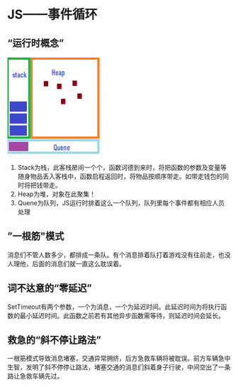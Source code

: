 # JS——事件循环

## “运行时概念”

![ &#x53EF;&#x89C6;&#x5316;&#x63CF;&#x8FF0;&#xFF08;MDN&#xFF09;](../../.gitbook/assets/wu-biao-ti.png)

1. Stack为栈，此客栈房间一个个，函数诃德到来时，将把函数的参数及变量等随身物品丢入客栈中，函数启程返回时，将物品按顺序带走。如带走钱包的同时将把钱带走。
2. Heap为堆，对象在此聚集！
3. Quene为队列，JS运行时排着这么一个队列，队列里每个事件都有相应人员处理

## ”一根筋"模式

消息们不管人数多少，都排成一条队。有个消息排着队打着游戏没有往前走，也没人理他，后面的消息们就一直这么耽误着。

## **词不达意的“零延迟”**

SetTimeout有两个参数，一个为消息，一个为延迟时间。此延迟时间为将执行函数的最小延迟时间。此函数之前若有其他异步函数需等待，则延迟时间会延长。

## 救急的“斜不停让路法”

一根筋模式导致消息堵塞，交通异常拥挤，后方急救车辆将被耽误。前方车辆急中生智，发明了斜不停停让路法，堵塞交通的消息们斜着身子行驶，中间空出了一条路让急救车辆先过。

